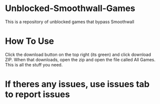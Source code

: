 # Unblocked-Smoothwall-Games
This is a repository of unblocked games that bypass Smoothwall

# How To Use
Click the download button on the top right (its green) and click download ZIP. When that downloads, open the zip and open the file called All Games.
This is all the stuff you need.

# If theres any issues, use issues tab to report issues
